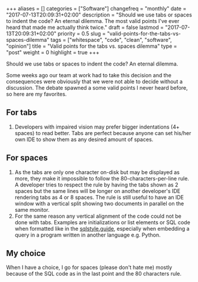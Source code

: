 +++
aliases      = []
categories   = ["Software"]
changefreq   = "monthly"
date         = "2017-07-13T20:09:31+02:00"
description  = "Should we use tabs or spaces to indent the code? An eternal dilemma. The most valid points I've ever heard that made me actually think twice."
draft        = false
lastmod      = "2017-07-13T20:09:31+02:00"
priority     = 0.5
slug         = "valid-points-for-the-tabs-vs-spaces-dilemma"
tags         = ["whitespace", "code", "clean", "software", "opinion"]
title        = "Valid points for the tabs vs. spaces dilemma"
type         = "post"
weight       = 0
highlight    = true
+++

Should we use tabs or spaces to indent the code? An eternal dilemma.

Some weeks ago our team at work had to take this decision and the consequences
were obviously that we were not able to decide without a discussion. The debate
spawned a some valid points I never heard before, so here are my favorites.


## For tabs

1. Developers with impaired vision may prefer bigger indentations (4+ spaces) to
   read better. Tabs are perfect because anyone can set his/her own IDE to show
   them as any desired amount of spaces.


## For spaces

1. As the tabs are only one character on-disk but may be displayed as more, they
   make it impossible to follow the 80-characters-per-line rule. A developer
   tries to respect the rule by having the tabs shown as 2 spaces but the same
   lines will be longer on another developer's IDE rendering tabs as 4 or 8
   spaces. The rule is still useful to have an IDE window with a vertical split
   showing two documents in parallel on the same monitor.
1. For the same reason any vertical alignment of the code could not be done with
   tabs. Examples are initializations or list elements or SQL code when
   formatted like in the [sqlstyle.guide](http://sqlstyle.guide/), especially
   when embedding a query in a program written in another language
   e.g. Python.


## My choice

When I have a choice, I go for spaces (please don't hate me) mostly because of
the SQL code as in the last point and the 80 characters rule.
